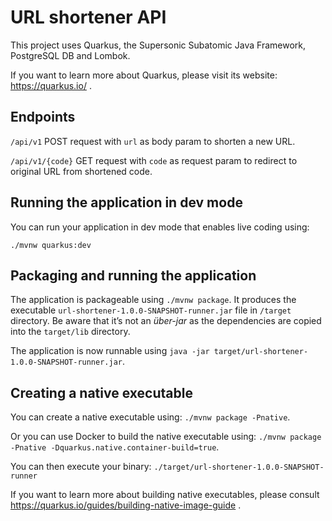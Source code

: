 # URL shortener API

This project uses Quarkus, the Supersonic Subatomic Java Framework, PostgreSQL DB and Lombok.

If you want to learn more about Quarkus, please visit its website: https://quarkus.io/ .


## Endpoints

`/api/v1`  POST request with `url` as body param to shorten a new URL.

`/api/v1/{code}` GET request with `code` as request param to redirect to original URL from shortened code. 


## Running the application in dev mode

You can run your application in dev mode that enables live coding using:
```
./mvnw quarkus:dev
```

## Packaging and running the application

The application is packageable using `./mvnw package`.
It produces the executable `url-shortener-1.0.0-SNAPSHOT-runner.jar` file in `/target` directory.
Be aware that it’s not an _über-jar_ as the dependencies are copied into the `target/lib` directory.

The application is now runnable using `java -jar target/url-shortener-1.0.0-SNAPSHOT-runner.jar`.

## Creating a native executable

You can create a native executable using: `./mvnw package -Pnative`.

Or you can use Docker to build the native executable using: `./mvnw package -Pnative -Dquarkus.native.container-build=true`.

You can then execute your binary: `./target/url-shortener-1.0.0-SNAPSHOT-runner`

If you want to learn more about building native executables, please consult https://quarkus.io/guides/building-native-image-guide .